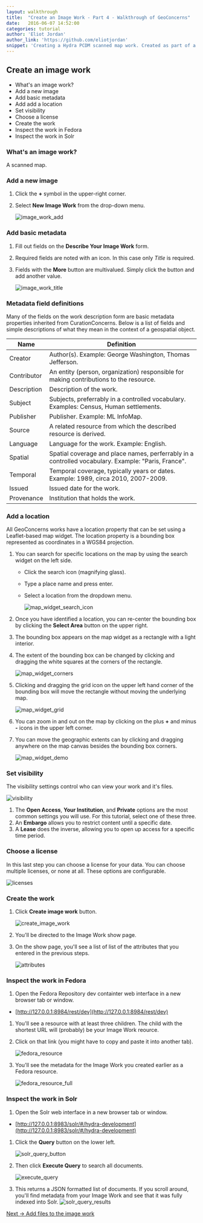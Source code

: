 ```yaml
---
layout: walkthrough
title:  "Create an Image Work - Part 4 - Walkthrough of GeoConcerns"
date:   2016-06-07 14:52:00
categories: tutorial
author: 'Eliot Jordan'
author_link: 'https://github.com/eliotjordan'
snippet: 'Creating a Hydra PCDM scanned map work. Created as part of a tutorial series given as Walkthrough of GeoConcerns'
---
```


## Create an image work
  - What's an image work?
  - Add a new image
  - Add basic metadata
  - Add add a location
  - Set visibility
  - Choose a license
  - Create the work
  - Inspect the work in Fedora
  - Inspect the work in Solr

### What's an image work?

A scanned map.

### Add a new image

1. Click the **+** symbol in the upper-right corner.
1. Select **New Image Work** from the drop-down menu.
   
   ![image_work_add](/images/image_work_add.png)

### Add basic metadata

1. Fill out fields on the **Describe Your Image Work** form.
1. Required fields are noted with an icon. In this case only *Title* is required.
1. Fields with the **More** button are multivalued. Simply click the button and add another value.

   ![image_work_title](/images/image_work_title.png)

### Metadata field definitions

Many of the fields on the work description form are basic metadata properties inherited from CurationConcerns. Below is a list of fields and simple descriptions of what they mean in the context of a geospatial object.

Name | Definition
---- | -------------
Creator | Author(s). Example: George Washington, Thomas Jefferson.
Contributor | An entity (person, organization) responsible for making contributions to the resource.
Description | 	Description of the work.
Subject | Subjects, preferrably in a controlled vocabulary. Examples: Census, Human settlements.
Publisher | Publisher. Example: ML InfoMap.
Source | A related resource from which the described resource is derived.
Language | Language for the work. Example: English.
Spatial | Spatial coverage and place names, perferrably in a controlled vocabulary. Example: "Paris, France".
Temporal | Temporal coverage, typically years or dates. Example: 1989, circa 2010, 2007-2009.
Issued | Issued date for the work.
Provenance | Institution that holds the work.

### Add a location

All GeoConcerns works have a location property that can be set using a Leaflet-based map widget. The location property is a bounding box represented as coordinates in a WGS84 projection.

1. You can search for specific locations on the map by using the search widget on the left side. 
	- Click the search icon (magnifying glass).
	- Type a place name and press enter.
	- Select a location from the dropdown menu.

	  ![map_widget_search_icon](/images/map_widget_search_icon.png)
1. Once you have identified a location, you can re-center the bounding box by clicking the **Select Area** button on the upper right.
1. The bounding box appears on the map widget as a rectangle with a light interior.
1. The extent of the bounding box can be changed by clicking and dragging the white squares at the corners of the rectangle.
	
	![map_widget_corners](/images/map_widget_corners.png)

1. Clicking and dragging the grid icon on the upper left hand corner of the bounding box will move the rectangle without moving the underlying map.

   ![map_widget_grid](/images/map_widget_grid.png)

1. You can zoom in and out on the map by clicking on the plus **+** and minus **-** icons in the upper left corner.
1. You can move the geographic extents can by clicking and dragging anywhere on the map canvas besides the bounding box corners.

   ![map_widget_demo](/images/map_widget_demo.gif)

### Set visibility

The visibility settings control who can view your work and it's files. 

![visibility](/images/visibility.png)

1. The **Open Access**, **Your Institution**, and **Private** options are the most common settings you will  use. For this tutorial, select one of these three.
1. An **Embargo** allows you to restrict content until a specific date.
1. A **Lease** does the inverse, allowing you to open up access for a specific time period.

### Choose a license

In this last step you can choose a license for your data. You can choose multiple licenses, or none at all. These options are configurable.

![licenses](/images/licenses.png)

### Create the work

1. Click **Create image work** button.

   ![create_image_work](/images/create_image_work.png)
1. You'll be directed to the Image Work show page.
1. On the show page, you'll see a list of list of the attributes that you entered in the previous steps.

   ![attributes](/images/attributes.png)

### Inspect the work in Fedora

1. Open the Fedora Repository dev containter web interface in a new browser tab or window.
  - [http://127.0.0.1:8984/rest/dev](http://127.0.0.1:8984/rest/dev)
1. You'll see a resource with at least three children. The child with the shortest URL will (probably) be your Image Work reource.
1. Click on that link (you might have to copy and paste it into another tab).
   
   ![fedora_resource](/images/fedora_resource.png)

1. You'll see the metadata for the Image Work you created earlier as a Fedora resource.
   
   ![fedora_resource_full](/images/fedora_resource_full.png)

### Inspect the work in Solr

1. Open the Solr web interface in a new browser tab or window. 
  - [http://127.0.0.1:8983/solr/#/hydra-development](http://127.0.0.1:8983/solr/#/hydra-development)
1. Click the **Query** button on the lower left.

   ![solr_query_button](/images/solr_query_button.png)

1. Then click **Execute Query** to search all documents.

   ![execute_query](/images/execute_query.png)
1. This returns a JSON formatted list of documents. If you scroll around, you'll find metadata from your Image Work and see that it was fully indexed into Solr.
   ![solr_query_results](/images/solr_query_results.png)


<div class='flash-notice'>
  <a href="{% post_url 2016-06-07-add-files-to-the-image-work %}">Next → Add files to the image work</a>
</div>




